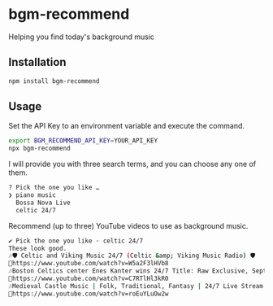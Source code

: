 # bgm-recommend

Helping you find today's background music

## Installation

```sh
npm install bgm-recommend
```

## Usage

Set the API Key to an environment variable and execute the command.

```sh
export BGM_RECOMMEND_API_KEY=YOUR_API_KEY
npx bgm-recommend
```

I will provide you with three search terms, and you can choose any one of them.

```sh
? Pick the one you like … 
❯ piano music
  Bossa Nova Live
  celtic 24/7
```

Recommend (up to three) YouTube videos to use as background music.

```sh
✔ Pick the one you like · celtic 24/7
These look good.
🎶🛡️ Celtic and Viking Music 24/7 (Celtic &amp; Viking Music Radio) 🛡️
🔗https://www.youtube.com/watch?v=W5a2F3lHVb8
🎶Boston Celtics center Enes Kanter wins 24/7 Title: Raw Exclusive, Sept. 9, 2019
🔗https://www.youtube.com/watch?v=C7RTlHl3kR0
🎶Medieval Castle Music | Folk, Traditional, Fantasy | 24/7 Live Stream (Ean Grimm)
🔗https://www.youtube.com/watch?v=roEuYLuOw2w
```
